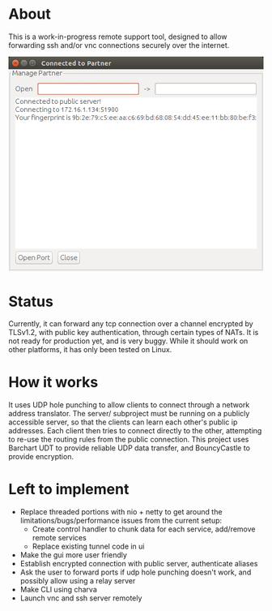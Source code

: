 # About

This is a work-in-progress remote support tool, designed to allow forwarding ssh and/or vnc connections securely over the internet.

![screenshot 1](https://raw.githubusercontent.com/jtjj222/remote-support/master/images/screen1.png)

# Status

Currently, it can forward any tcp connection over a channel encrypted by TLSv1.2, with public key authentication, through certain types of NATs.
It is not ready for production yet, and is very buggy. While it should work on other platforms, it has only been tested on Linux.

# How it works

It uses UDP hole punching to allow clients to connect through a network address translator.
The server/ subproject must be running on a publicly accessible server, so that the clients can learn each other's public ip addresses.
Each client then tries to connect directly to the other, attempting to re-use the routing rules from the public connection.
This project uses Barchart UDT to provide reliable UDP data transfer, and BouncyCastle to provide encryption.

# Left to implement

- Replace threaded portions with nio + netty to get around the limitations/bugs/performance issues from the current setup:
    - Create control handler to chunk data for each service, add/remove remote services
    - Replace existing tunnel code in ui
- Make the gui more user friendly
- Establish encrypted connection with public server, authenticate aliases
- Ask the user to forward ports if udp hole punching doesn't work, and possibly allow using a relay server
- Make CLI using charva
- Launch vnc and ssh server remotely
